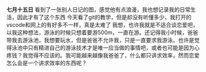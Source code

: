 **七月十五日**
    看到了一张别人日记的图，感觉他有点浪漫，我也想记录我的日常生活，因此才有了这个东西
    今天看了git的教学，但是却没有听懂多少，我打开的vscode和网上的有好多不一样，真是太难了
    我想，也许我就是不适合谈恋爱吧，以我这种想法，游泳的时候只想着要游500m，一直在游。还记得我小时候，爸爸带我去游泳池，我想要玩水，但是爸爸不允许我，只是一直要求我游泳。也许是觉得泳池中只有精进自己的游泳技术才是唯一应当做的事情吧，或者也可能是因为心疼钱？我觉得不应该的。我可能越来越像我爸爸了，什么都只讲求效率，然而恋爱怎么会是一个讲求效率的东西呢？